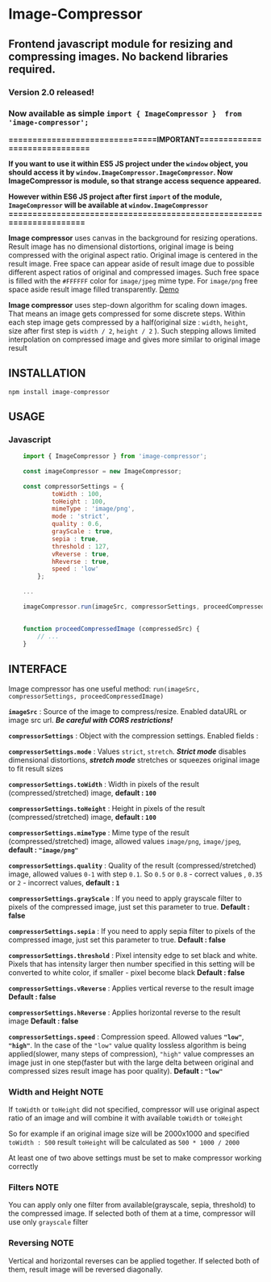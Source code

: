 # Image-Compressor

## Frontend javascript module for resizing and compressing images. No backend libraries required.
### Version 2.0 released! 
### Now available as simple `import { ImageCompressor }  from 'image-compressor';`
**===============================IMPORTANT==============================**

**If you want to use it within ES5 JS project under the `window` object, you should access it by `window.ImageCompressor.ImageCompressor`. Now ImageCompressor is module, so that strange access sequence appeared.**

**However within ES6 JS project after first `import` of the module, `ImageCompressor` will be available at `window.ImageCompressor`**
**=====================================================================**

**Image compressor** uses canvas in the background for resizing operations. Result image has no dimensional distortions, original image is being compressed with the original aspect ratio. 
Original image is centered in the result image. Free space can appear aside of result image due to possible different aspect ratios of original and compressed images. 
Such free space is filled with the `#FFFFFF` color for `image/jpeg` mime type. For `image/png` free space aside result image filled transparently.
[Demo](http://powerbot15.github.io/image-compressor/)

**Image compressor** uses step-down algorithm for scaling down images. That means an image gets compressed for some discrete steps. Within each step image gets compressed by a half(original size : `width`, `height`, size after first step is `width / 2`, `height / 2` ). Such stepping allows limited interpolation on compressed image and gives more similar to original image result

## INSTALLATION

    npm install image-compressor

## USAGE

    
### Javascript

```javascript
    import { ImageCompressor } from 'image-compressor';
    
    const imageCompressor = new ImageCompressor;
    
    const compressorSettings = {
            toWidth : 100,
            toHeight : 100,
            mimeType : 'image/png',
            mode : 'strict',
            quality : 0.6,
            grayScale : true,
            sepia : true,
            threshold : 127,
            vReverse : true,
            hReverse : true,
            speed : 'low'
        };
    
    ...
    
    imageCompressor.run(imageSrc, compressorSettings, proceedCompressedImage);
    
    
    function proceedCompressedImage (compressedSrc) {
        // ...
    }

```


## INTERFACE

  Image compressor has one useful method: `run(imageSrc, compressorSettings, proceedCompressedImage)`
  
  **`imageSrc`** : Source of the image to compress/resize. Enabled dataURL or image src url. ***Be careful with CORS restrictions!*** 
  
  
  **`compressorSettings`** : Object with the compression settings. Enabled fields : 
  
  
  **`compressorSettings.mode`** : Values `strict`, `stretch`. **_Strict mode_** disables dimensional distortions, **_stretch mode_** stretches or squeezes original image to fit result sizes
  
  
  **`compressorSettings.toWidth`** : Width in pixels of the result (compressed/stretched) image, **default : `100`**
  
  
  **`compressorSettings.toHeight`** : Height in pixels of the result (compressed/stretched) image, **default : `100`**
  
  
  **`compressorSettings.mimeType`** : Mime type of the result (compressed/stretched) image, allowed values `image/png`, `image/jpeg`, **default : `"image/png"`**  
  
  
  **`compressorSettings.quality`** : Quality of the result (compressed/stretched) image, allowed values `0-1` with step `0.1`. So `0.5` or `0.8` - correct values , `0.35` or `2` - incorrect values, **default : `1`**
  
  **`compressorSettings.grayScale`** : If you need to apply grayscale filter to pixels of the compressed image, just set this parameter to true. **Default : false**
  
  **`compressorSettings.sepia`** : If you need to apply sepia filter to pixels of the compressed image, just set this parameter to true. **Default : false**
  
  **`compressorSettings.threshold`** : Pixel intensity edge to set black and white. Pixels that has intensity larger then number specified in this setting will be converted to white color, if smaller - pixel become black **Default : false**
  
  **`compressorSettings.vReverse`** : Applies vertical reverse to the result image **Default : false**
  
  **`compressorSettings.hReverse`** : Applies horizontal reverse to the result image **Default : false**
  
  **`compressorSettings.speed`** : Compression speed. Allowed values **`"low"`**, **`"high"`**. In the case of the `"low"` value quality lossless algorithm is being applied(slower, many steps of compression), `"high"` value compresses an image just in one step(faster but with the large delta between original and compressed sizes result image has poor quality). **Default : `"low"`**     

### Width and Height NOTE

If `toWidth` or `toHeight` did not specified, compressor will use original aspect ratio of an image and will combine it with available `toWidth` or `toHeight`

So for example if an original image size will be 2000x1000 and specified `toWidth : 500` result `toHeight` will be calculated as `500 * 1000 / 2000`
  
At least one of two above settings must be set to make compressor working correctly
  
### Filters NOTE
  
You can apply only one filter from available(grayscale, sepia, threshold) to the compressed image. If selected both of them at a time, compressor will use only `grayscale` filter
   
### Reversing NOTE

Vertical and horizontal reverses can be applied together. If selected both of them, result image will be reversed diagonally.   

